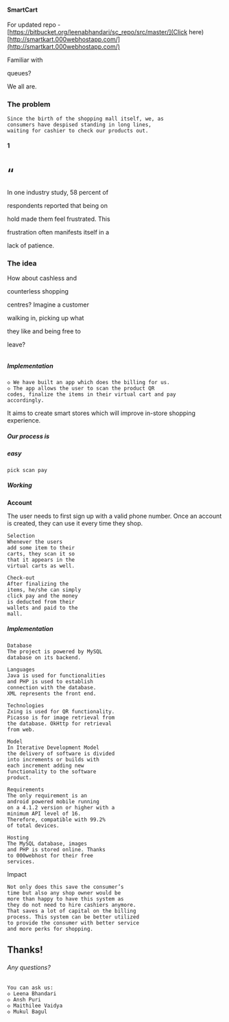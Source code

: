 #### SmartCart
For updated repo - [https://bitbucket.org/leenabhandari/sc_repo/src/master/](Click here)
[http://smartkart.000webhostapp.com/](http://smartkart.000webhostapp.com/)


Familiar with

queues?

We all are.


### The problem

```
Since the birth of the shopping mall itself, we, as
consumers have despised standing in long lines,
waiting for cashier to check our products out.
```
#### 1


# “

In one industry study, 58 percent of

respondents reported that being on

hold made them feel frustrated. This

frustration often manifests itself in a

lack of patience.


### The idea

How about cashless and

counterless shopping

centres? Imagine a customer

walking in, picking up what

they like and being free to

leave?

###### 


##### Implementation

```
◇ We have built an app which does the billing for us.
◇ The app allows the user to scan the product QR
codes, finalize the items in their virtual cart and pay
accordingly.
```
It aims to create smart stores which will improve in-store
shopping experience.

##### Our process is

##### easy

```
pick scan pay
```

##### Working

**Account**

The user needs to first
sign up with a valid
phone number. Once an
account is created, they
can use it every time
they shop.

```
Selection
Whenever the users
add some item to their
carts, they scan it so
that it appears in the
virtual carts as well.
```
```
Check-out
After finalizing the
items, he/she can simply
click pay and the money
is deducted from their
wallets and paid to the
mall.
```

##### Implementation

```
Database
The project is powered by MySQL
database on its backend.
```
```
Languages
Java is used for functionalities
and PHP is used to establish
connection with the database.
XML represents the front end.
```
```
Technologies
Zxing is used for QR functionality.
Picasso is for image retrieval from
the database. OkHttp for retrieval
from web.
```
```
Model
In Iterative Development Model
the delivery of software is divided
into increments or builds with
each increment adding new
functionality to the software
product.
```
```
Requirements
The only requirement is an
android powered mobile running
on a 4.1.2 version or higher with a
minimum API level of 16.
Therefore, compatible with 99.2%
of total devices.
```
```
Hosting
The MySQL database, images
and PHP is stored online. Thanks
to 000webhost for their free
services.
```

Impact

```
Not only does this save the consumer’s
time but also any shop owner would be
more than happy to have this system as
they do not need to hire cashiers anymore.
That saves a lot of capital on the billing
process. This system can be better utilized
to provide the consumer with better service
and more perks for shopping.
```

## Thanks!

###### Any questions?

```
You can ask us:
◇ Leena Bhandari
◇ Ansh Puri
◇ Maithilee Vaidya
◇ Mukul Bagul
```

